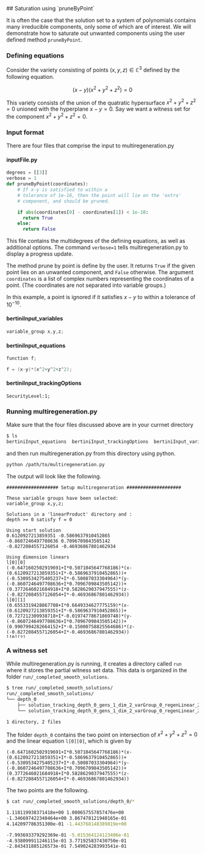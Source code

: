 <link rel="stylesheet" href="modest.css">
<style>
pre, code, pre code {
  max-height: 400px;
}
</style>
## Saturation using `pruneByPoint`

It is often the case that the solution set to a system of polynomials 
contains many irreducible components, only some of which are of 
interest. We will demonstrate how to saturate out unwanted components 
using the user defined method `pruneByPoint`.

### Defining equations

Consider the variety consisting of points $(x,y,z) \in \mathbb{C}^3$ 
defined by the following equation.

$$
(x-y)(x^2+y^2+z^2) = 0
$$

This variety consists of the union of the quatratic hypersurface $x^2 + 
y^2 + z^2 = 0$ unioned with the hyperplane $x - y = 0$. Say we want a 
witness set for the component $x^2 + y^2 + z^2 = 0$.


### Input format

There are four files that comprise the input to multiregeneration.py

#### inputFile.py
```python
degrees = [[3]]
verbose = 1
def pruneByPoint(coordinates):
    # If x-y is satisfied to within a 
    # tolerance of 1e-16, then the point will lie on the 'extra' 
    # component, and should be pruned.

    if abs(coordinates[0] - coordinates[1]) < 1e-10:
      return True
    else:
      return False
```
This file contains the multidegrees of the defining equations, as well 
as additional options. The command `verbose=1` tells 
multiregeneration.py to display a progress update.

The method prune by point is define by the user. It returns `True` if 
the given point lies on an unwanted component, and `False` otherwise. The 
argument `coordinates` is a list of complex numbers representing the 
coordinates of a point. (The coordinates are not separated into variable 
groups.)

In this example, a point is ignored if it satisfies $x-y$ to within a 
tolerance of $10^{-10}$.

#### bertiniInput_variables
```c
variable_group x,y,z;
```
#### bertiniInput_equations
```c
function f;

f = (x-y)*(x^2+y^2+z^2);
```
#### bertiniInput_trackingOptions
```
SecurityLevel:1;
```

### Running multiregeneration.py

Make sure that the four files discussed above are in your currnet 
directory
```bash
$ ls
bertiniInput_equations  bertiniInput_trackingOptions  bertiniInput_variables  inputFile.py
```
and then run multiregeneration.py from this directory using python.
```bash
python /path/to/multiregeneration.py
```
The output will look like the following.
```
################### Setup multiregeneration ####################

These variable groups have been selected:
variable_group x,y,z;

Solutions in a 'linearProduct' directory and :
depth >= 0 satisfy f = 0

Using start solution
0.6120927213859351 -0.5869637910452865
-0.8607246497708636 0.7096709843505142
-0.8272084557126054 -0.46936867801462934

Using dimension linears
l[0][0]
(-0.6471602502919691+I*0.5071045647768186)*(x-(0.6120927213859351+I*-0.5869637910452865))+(-0.5309534275405237+I*-0.50087033304964)*(y-(-0.8607246497708636+I*0.7096709843505142))+(0.3772646021684918+I*0.5828629037947555)*(z-(-0.8272084557126054+I*-0.46936867801462934))
l[0][1]
(0.6553319428867708+I*0.6649334627775159)*(x-(0.6120927213859351+I*-0.5869637910452865))+(0.727212309938718+I*-0.01974778671869748)*(y-(-0.8607246497708636+I*0.7096709843505142))+(0.9907994282664152+I*-0.15000758825564686)*(z-(-0.8272084557126054+I*-0.46936867801462934))
l[0][2]
(0.7675992402950649+I*-0.9523561146406823)*(x-(0.6120927213859351+I*-0.5869637910452865))+(-0.812106499408902+I*-0.15019996401193203)*(y-(-0.8607246497708636+I*0.7096709843505142))+(-0.4762638471788807+I*0.6362395115493127)*(z-(-0.8272084557126054+I*-0.46936867801462934))

Using degree linears
(0.7484343864286713 + I*0.20560733080317384)*x+(0.05786272496663569 + I*-0.7297141882194789)*y+(-0.5264264093202347 + I*0.5004725272934674)*z+(-0.09996080108868188 + I*-0.4977578334107029)
(-0.6136894131874964 + I*0.3922392934058119)*x+(-0.3627223102823678 + I*-0.26351112776642216)*y+(-0.8867477648805304 + I*-0.46531779773254645)*z+(0.25293373596067803 + I*0.482756340542549)
(0.9593195816133797 + I*0.15079789618455264)*x+(0.41571519810905455 + I*-0.34399114180762447)*y+(0.5322858829208867 + I*0.918933498830794)*z+(-0.9519440019221193 + I*0.5761361010052006)
exploring tree in order depthFirst

################### Starting multiregeneration ####################

PROGRESS
Depth 0: 2

----------------------------------------------------------------
| # smooth isolated solutions  | # of general linear equations |
| found                        | added with variables in group |
----------------------------------------------------------------
                               | 0
----------------------------------------------------------------
  2                              2  
Done.
```

### A witness set
While multiregeneration.py is running, it creates a directory called 
`run` where it stores the partial witness set data. This data is 
organized in the folder `run/_completed_smooth_solutions`.
```bash
$ tree run/_completed_smooth_solutions/
run/_completed_smooth_solutions/
└── depth_0
    ├── solution_tracking_depth_0_gens_1_dim_2_varGroup_0_regenLinear_2_pointId_164244926985_420259138669
    └── solution_tracking_depth_0_gens_1_dim_2_varGroup_0_regenLinear_2_pointId_164244926985_467325455839

1 directory, 2 files
```

The folder `depth_0` contains the two point on intersection of 
$x^2+y^2+z^2 = 0$ and the 
linear equation `l[0][0]`, which is given by
```
(-0.6471602502919691+I*0.5071045647768186)*(x-(0.6120927213859351+I*-0.5869637910452865))+(-0.5309534275405237+I*-0.50087033304964)*(y-(-0.8607246497708636+I*0.7096709843505142))+(0.3772646021684918+I*0.5828629037947555)*(z-(-0.8272084557126054+I*-0.46936867801462934))
```
The two points are the following.
```bash 
$ cat run/_completed_smooth_solutions/depth_0/*

1.118119938371418e+00 1.000657557857476e+00
-1.346697422340464e+00 3.867478121940165e-01
4.142097786351300e-01 -1.443768148389819e+00

-7.993693379292369e-01 -5.015364124123406e-01
-4.938099911246115e-01 3.771925837430750e-01
-2.843431885126573e-01 7.549024283993541e-01
```
